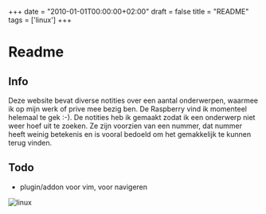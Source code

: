 +++
date = "2010-01-01T00:00:00+02:00"
draft = false
title = "README"
tags = ['linux']
+++

# Readme


## Info

Deze website bevat diverse notities over een aantal onderwerpen, waarmee ik op
mijn werk of prive mee bezig ben. De Raspberry vind ik momenteel helemaal te gek
:-). De notities heb ik gemaakt zodat ik een onderwerp niet weer hoef uit te
zoeken. Ze zijn voorzien van een nummer, dat nummer heeft weinig betekenis en is
vooral bedoeld om het gemakkelijk te kunnen terug vinden.

## Todo

* plugin/addon voor vim, voor navigeren

![linux](/img/logo_linux.jpg)

